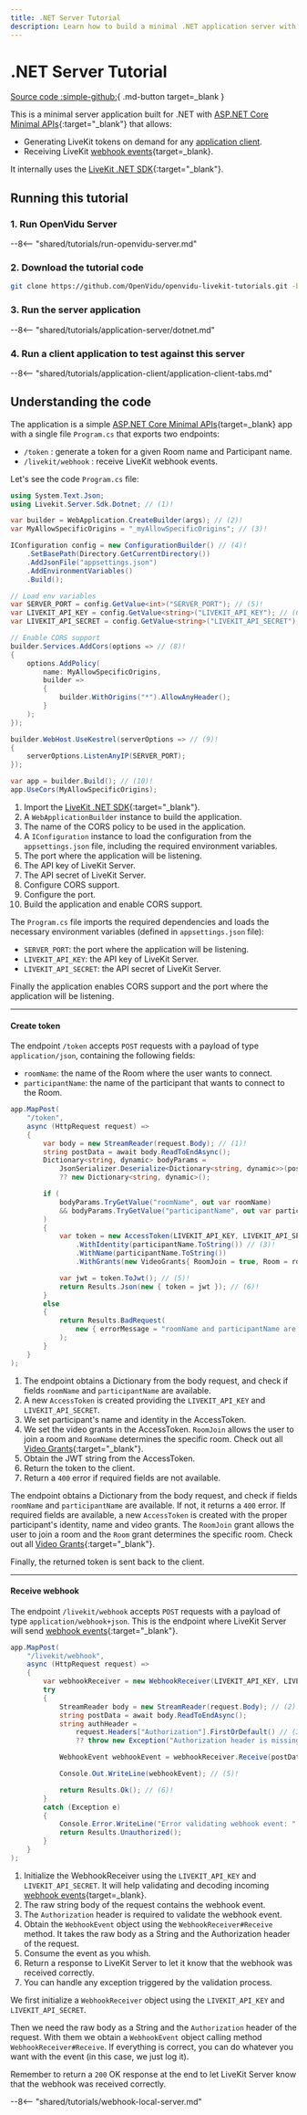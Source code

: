 ```yaml
---
title: .NET Server Tutorial
description: Learn how to build a minimal .NET application server with ASP.NET to generate LiveKit tokens and receive webhook events using the LiveKit .NET SDK.
---
```


# .NET Server Tutorial

[Source code :simple-github:](https://github.com/OpenVidu/openvidu-livekit-tutorials/tree/3.2.0/application-server/dotnet){ .md-button target=\_blank }

This is a minimal server application built for .NET with [ASP.NET Core Minimal APIs](https://learn.microsoft.com/en-us/aspnet/core/tutorials/min-web-api?view=aspnetcore-6.0&tabs=visual-studio){:target="\_blank"} that allows:

-   Generating LiveKit tokens on demand for any [application client](../application-client/index.md).
-   Receiving LiveKit [webhook events](https://docs.livekit.io/home/server/webhooks/){target=\_blank}.

It internally uses the [LiveKit .NET SDK](https://github.com/pabloFuente/livekit-server-sdk-dotnet){:target="\_blank"}.

## Running this tutorial

### 1. Run OpenVidu Server

--8<-- "shared/tutorials/run-openvidu-server.md"

### 2. Download the tutorial code

```bash
git clone https://github.com/OpenVidu/openvidu-livekit-tutorials.git -b 3.2.0
```

### 3. Run the server application

--8<-- "shared/tutorials/application-server/dotnet.md"

### 4. Run a client application to test against this server

--8<-- "shared/tutorials/application-client/application-client-tabs.md"

## Understanding the code

The application is a simple [ASP.NET Core Minimal APIs](https://learn.microsoft.com/en-us/aspnet/core/tutorials/min-web-api?view=aspnetcore-6.0&tabs=visual-studio){target=\_blank} app with a single file `Program.cs` that exports two endpoints:

-   `/token` : generate a token for a given Room name and Participant name.
-   `/livekit/webhook` : receive LiveKit webhook events.

Let's see the code `Program.cs` file:

```cs title="<a href='https://github.com/OpenVidu/openvidu-livekit-tutorials/blob/3.2.0/application-server/dotnet/Program.cs#L1-L36' target='_blank'>Program.cs</a>" linenums="1"
using System.Text.Json;
using Livekit.Server.Sdk.Dotnet; // (1)!

var builder = WebApplication.CreateBuilder(args); // (2)!
var MyAllowSpecificOrigins = "_myAllowSpecificOrigins"; // (3)!

IConfiguration config = new ConfigurationBuilder() // (4)!
    .SetBasePath(Directory.GetCurrentDirectory())
    .AddJsonFile("appsettings.json")
    .AddEnvironmentVariables()
    .Build();

// Load env variables
var SERVER_PORT = config.GetValue<int>("SERVER_PORT"); // (5)!
var LIVEKIT_API_KEY = config.GetValue<string>("LIVEKIT_API_KEY"); // (6)!
var LIVEKIT_API_SECRET = config.GetValue<string>("LIVEKIT_API_SECRET"); // (7)!

// Enable CORS support
builder.Services.AddCors(options => // (8)!
{
    options.AddPolicy(
        name: MyAllowSpecificOrigins,
        builder =>
        {
            builder.WithOrigins("*").AllowAnyHeader();
        }
    );
});

builder.WebHost.UseKestrel(serverOptions => // (9)!
{
    serverOptions.ListenAnyIP(SERVER_PORT);
});

var app = builder.Build(); // (10)!
app.UseCors(MyAllowSpecificOrigins);
```

1. Import the [LiveKit .NET SDK](https://github.com/pabloFuente/livekit-server-sdk-dotnet){:target="\_blank"}.
2. A `WebApplicationBuilder` instance to build the application.
3. The name of the CORS policy to be used in the application.
4. A `IConfiguration` instance to load the configuration from the `appsettings.json` file, including the required environment variables.
5. The port where the application will be listening.
6. The API key of LiveKit Server.
7. The API secret of LiveKit Server.
8. Configure CORS support.
9. Configure the port.
10. Build the application and enable CORS support.

The `Program.cs` file imports the required dependencies and loads the necessary environment variables (defined in `appsettings.json` file):

-   `SERVER_PORT`: the port where the application will be listening.
-   `LIVEKIT_API_KEY`: the API key of LiveKit Server.
-   `LIVEKIT_API_SECRET`: the API secret of LiveKit Server.

Finally the application enables CORS support and the port where the application will be listening.

---

#### Create token

The endpoint `/token` accepts `POST` requests with a payload of type `application/json`, containing the following fields:

-   `roomName`: the name of the Room where the user wants to connect.
-   `participantName`: the name of the participant that wants to connect to the Room.

```cs title="<a href='https://github.com/OpenVidu/openvidu-livekit-tutorials/blob/3.2.0/application-server/dotnet/Program.cs#L38-L68' target='_blank'>Program.cs</a>" linenums="38"
app.MapPost(
    "/token",
    async (HttpRequest request) =>
    {
        var body = new StreamReader(request.Body); // (1)!
        string postData = await body.ReadToEndAsync();
        Dictionary<string, dynamic> bodyParams =
            JsonSerializer.Deserialize<Dictionary<string, dynamic>>(postData)
            ?? new Dictionary<string, dynamic>();

        if (
            bodyParams.TryGetValue("roomName", out var roomName)
            && bodyParams.TryGetValue("participantName", out var participantName)
        )
        {
            var token = new AccessToken(LIVEKIT_API_KEY, LIVEKIT_API_SECRET) // (2)!
                .WithIdentity(participantName.ToString()) // (3)!
                .WithName(participantName.ToString())
                .WithGrants(new VideoGrants{ RoomJoin = true, Room = roomName.ToString() }); // (4)!

            var jwt = token.ToJwt(); // (5)!
            return Results.Json(new { token = jwt }); // (6)!
        }
        else
        {
            return Results.BadRequest(
                new { errorMessage = "roomName and participantName are required" } // (7)!
            );
        }
    }
);
```

1. The endpoint obtains a Dictionary from the body request, and check if fields `roomName` and `participantName` are available.
2. A new `AccessToken` is created providing the `LIVEKIT_API_KEY` and `LIVEKIT_API_SECRET`.
3. We set participant's name and identity in the AccessToken.
4. We set the video grants in the AccessToken. `RoomJoin` allows the user to join a room and `RoomName` determines the specific room. Check out all [Video Grants](https://docs.livekit.io/home/get-started/authentication/#Video-grant){:target="\_blank"}.
5. Obtain the JWT string from the AccessToken.
6. Return the token to the client.
7. Return a `400` error if required fields are not available.

The endpoint obtains a Dictionary from the body request, and check if fields `roomName` and `participantName` are available. If not, it returns a `400` error. If required fields are available, a new `AccessToken` is created with the proper participant's identity, name and video grants. The `RoomJoin` grant allows the user to join a room and the `Room` grant determines the specific room. Check out all [Video Grants](https://docs.livekit.io/home/get-started/authentication/#Video-grant){:target="\_blank"}.

Finally, the returned token is sent back to the client.

---

#### Receive webhook

The endpoint `/livekit/webhook` accepts `POST` requests with a payload of type `application/webhook+json`. This is the endpoint where LiveKit Server will send [webhook events](https://docs.livekit.io/home/server/webhooks/#Events){:target="\_blank"}.

```cs title="<a href='https://github.com/OpenVidu/openvidu-livekit-tutorials/blob/3.2.0/application-server/dotnet/Program.cs#L70-L95' target='_blank'>Program.cs</a>" linenums="70"
app.MapPost(
    "/livekit/webhook",
    async (HttpRequest request) =>
    {
        var webhookReceiver = new WebhookReceiver(LIVEKIT_API_KEY, LIVEKIT_API_SECRET); // (1)!
        try
        {
            StreamReader body = new StreamReader(request.Body); // (2)!
            string postData = await body.ReadToEndAsync();
            string authHeader =
                request.Headers["Authorization"].FirstOrDefault() // (3)!
                ?? throw new Exception("Authorization header is missing");

            WebhookEvent webhookEvent = webhookReceiver.Receive(postData, authHeader); // (4)!

            Console.Out.WriteLine(webhookEvent); // (5)!

            return Results.Ok(); // (6)!
        }
        catch (Exception e)
        {
            Console.Error.WriteLine("Error validating webhook event: " + e.Message); // (7)!
            return Results.Unauthorized();
        }
    }
);
```

1. Initialize the WebhookReceiver using the `LIVEKIT_API_KEY` and `LIVEKIT_API_SECRET`. It will help validating and decoding incoming [webhook events](https://docs.livekit.io/home/server/webhooks/){target=\_blank}.
2. The raw string body of the request contains the webhook event.
3. The `Authorization` header is required to validate the webhook event.
4. Obtain the `WebhookEvent` object using the `WebhookReceiver#Receive` method. It takes the raw body as a String and the Authorization header of the request.
5. Consume the event as you whish.
6. Return a response to LiveKit Server to let it know that the webhook was received correctly.
7. You can handle any exception triggered by the validation process.

We first initialize a `WebhookReceiver` object using the `LIVEKIT_API_KEY` and `LIVEKIT_API_SECRET`.

Then we need the raw body as a String and the `Authorization` header of the request. With them we obtain a `WebhookEvent` object calling method `WebhookReceiver#Receive`. If everything is correct, you can do whatever you want with the event (in this case, we just log it).

Remember to return a `200` OK response at the end to let LiveKit Server know that the webhook was received correctly.

--8<-- "shared/tutorials/webhook-local-server.md"

<br>
